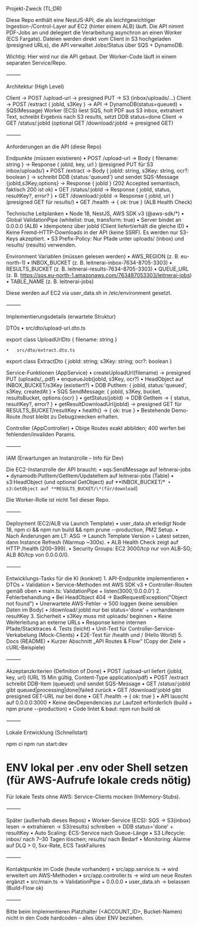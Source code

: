 Projekt-Zweck (TL;DR)

Diese Repo enthält eine NestJS-API, die als leichtgewichtiger Ingestion-/Control-Layer auf EC2 (hinter einem ALB) läuft.
Die API nimmt PDF-Jobs an und delegiert die Verarbeitung asynchron an einen Worker (ECS Fargate).
Dateien werden direkt vom Client in S3 hochgeladen (presigned URLs), die API verwaltet Jobs/Status über SQS + DynamoDB.

Wichtig: Hier wird nur die API gebaut. Der Worker-Code läuft in einem separaten Service/Repo.

⸻

Architektur (High Level)

Client → POST /upload-url → presigned PUT → S3 (inbox/uploads/…)
Client → POST /extract { jobId, s3Key } → API → DynamoDB(status=queued) + SQS(Message)
Worker (ECS) liest SQS, holt PDF aus S3 inbox, extrahiert Text, schreibt Ergebnis nach S3 results, setzt DDB status=done
Client → GET /status/:jobId (optional GET /download/:jobId → presigned GET)

⸻

Anforderungen an die API (diese Repo)

Endpunkte (müssen existieren)
• POST /upload-url → Body { filename: string }
→ Response { jobId, key, url } (presigned PUT für S3 inbox/uploads/)
• POST /extract → Body { jobId: string, s3Key: string, ocr?: boolean }
→ schreibt DDB {status:'queued'} und sendet SQS-Message {jobId,s3Key,options}
→ Response { jobId } (202 Accepted semantisch, faktisch 200 ist ok)
• GET /status/:jobId → Response { jobId, status, resultKey?, error? }
• GET /download/:jobId → Response { jobId, url } (presigned GET für results/)
• GET /health → { ok: true } (ALB Health Check)

Technische Leitplanken
• Node 18, NestJS, AWS SDK v3 (@aws-sdk/\*)
• Global ValidationPipe (whitelist: true, transform: true)
• Server bindet an 0.0.0.0 (ALB)
• Idempotenz über jobId (Client liefert/erhält die gleiche ID)
• Keine Fremd-HTTP-Downloads in der API (keine SSRF). Es werden nur S3-Keys akzeptiert.
• S3 Prefix-Policy: Nur Pfade unter uploads/ (inbox) und results/ (results) verwenden.

Environment Variablen (müssen gelesen werden)
• AWS_REGION (z. B. eu-north-1)
• INBOX_BUCKET (z. B. leitnerai-inbox-7634-8705-3303)
• RESULTS_BUCKET (z. B. leitnerai-results-7634-8705-3303)
• QUEUE_URL (z. B. https://sqs.eu-north-1.amazonaws.com/763487053303/leitnerai-jobs)
• TABLE_NAME (z. B. leitnerai-jobs)

Diese werden auf EC2 via user_data.sh in /etc/environment gesetzt.

⸻

Implementierungsdetails (erwartete Struktur)

DTOs
• src/dto/upload-url.dto.ts

export class UploadUrlDto { filename: string }

    •	src/dto/extract.dto.ts

export class ExtractDto { jobId: string; s3Key: string; ocr?: boolean }

Service-Funktionen (AppService)
• createUploadUrl(filename) → presigned PUT (uploads/<jobId>\_<safeName>.pdf)
• enqueueJob(jobId, s3Key, ocr?)
• HeadObject auf INBOX_BUCKET/s3Key (existiert?)
• DDB PutItem: { jobId, status:'queued', s3Key, createdAt }
• SQS SendMessage: { jobId, s3Key, bucket, resultsBucket, options:{ocr} }
• getStatus(jobId) → DDB GetItem → { status, resultKey?, error? }
• getResultDownloadUrl(jobId) → presigned GET für RESULTS_BUCKET/resultKey
• health() → { ok: true }
• Bestehende Demo-Route /host bleibt zu Debugzwecken erhalten.

Controller (AppController)
• Obige Routes exakt abbilden; 400 werfen bei fehlenden/invaliden Params.

⸻

IAM (Erwartungen an Instanzrolle – Info für Dev)

Die EC2-Instanzrolle der API braucht:
• sqs:SendMessage auf leitnerai-jobs
• dynamodb:PutItem/GetItem/UpdateItem auf leitnerai-jobs (Table)
• s3:HeadObject (und optional GetObject) auf **INBOX_BUCKET/\*`
• s3:GetObject auf **RESULTS_BUCKET/\*(für/download`)

Die Worker-Rolle ist nicht Teil dieser Repo.

⸻

Deployment (EC2/ALB via Launch Template)
• user_data.sh erledigt Node 18, npm ci && npm run build && npm prune --production, PM2 Setup.
• Nach Änderungen am LT: ASG → Launch Template Version = Latest setzen, dann Instance Refresh (Warmup ~300s).
• ALB Health Check zeigt auf HTTP /health (200–399).
• Security Groups: EC2 3000/tcp nur von ALB-SG; ALB 80/tcp von 0.0.0.0/0.

⸻

Entwicklungs-Tasks für die KI (konkret) 1. API-Endpunkte implementieren
• DTOs + Validation
• Service-Methoden mit AWS SDK v3
• Controller-Routen gemäß oben
• main.ts: ValidationPipe + listen(3000,'0.0.0.0') 2. Fehlerbehandlung
• Bei HeadObject 404 → BadRequestException("Object not found")
• Unerwartete AWS-Fehler → 500 loggen (keine sensiblen Daten im Body)
• /download/:jobId nur bei status='done' + vorhandenem resultKey 3. Sicherheit
• s3Key muss mit uploads/ beginnen
• Keine Weiterleitung an externe URLs
• Response keine internen Pfade/Stacktraces 4. Tests (leicht)
• Unit-Test für Controller-Service-Verkabelung (Mock-Clients)
• E2E-Test für /health und / (Hello World) 5. Docs (README)
• Kurzer Abschnitt „API Routes & Flow“ (Copy der Ziele + cURL-Beispiele)

⸻

Akzeptanzkriterien (Definition of Done)
• POST /upload-url liefert {jobId, key, url} (URL 15 Min gültig, Content-Type application/pdf)
• POST /extract schreibt DDB-Item (queued) und sendet SQS-Message
• GET /status/:jobId gibt queued|processing|done|failed zurück
• GET /download/:jobId gibt presigned GET-URL nur bei done
• GET /health → { ok: true }
• API lauscht auf 0.0.0.0:3000
• Keine devDependencies zur Laufzeit erforderlich (build + npm prune --production)
• Code lintet & baut: npm run build ok

⸻

Lokale Entwicklung (Schnellstart)

npm ci
npm run start:dev

# ENV lokal per .env oder Shell setzen (für AWS-Aufrufe lokale creds nötig)

Für lokale Tests ohne AWS: Service-Clients mocken (InMemory-Stubs).

⸻

Später (außerhalb dieses Repos)
• Worker-Service (ECS): SQS → S3(inbox) lesen → extrahieren → S3(results) schreiben → DDB status='done' + resultKey
• Auto Scaling: ECS-Service nach Queue-Länge
• S3 Lifecycle: inbox/ nach 7–30 Tagen löschen; results/ nach Bedarf
• Monitoring: Alarme auf DLQ > 0, 5xx-Rate, ECS TaskFailures

⸻

Kontaktpunkte im Code (heute vorhanden)
• src/app.service.ts → wird erweitert um AWS-Methoden
• src/app.controller.ts → wird um neue Routen ergänzt
• src/main.ts → ValidationPipe + 0.0.0.0
• user_data.sh → belassen (Build-Flow ok)

⸻

Bitte beim Implementieren Platzhalter (<ACCOUNT_ID>, Bucket-Namen) nicht in den Code hardcoden – alles über ENV beziehen.
